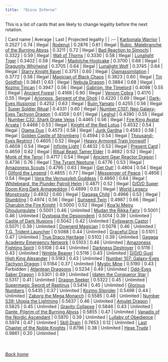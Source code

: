 ```yaml
---
title:  "Disco Inferno"
---
```


This is a list of cards that are likely to change legality before the next rotation.

| Card name | Average | Last | Projected legality |
| :-- |
[Karbonala Warrior](https://db.ygoprodeck.com/card/?search=Karbonala%20Warrior) | 0.2527 | 0.74 | Illegal |
[Rodenut](https://db.ygoprodeck.com/card/?search=Rodenut) | 0.2876 | 0.61 | Illegal |
[Rubic, Malebranche of the Burning Abyss](https://db.ygoprodeck.com/card/?search=Rubic,%20Malebranche%20of%20the%20Burning%20Abyss) | 0.3211 | 0.72 | Illegal |
[Bad Reaction to Simochi](https://db.ygoprodeck.com/card/?search=Bad%20Reaction%20to%20Simochi) | 0.3322 | 0.59 | Illegal |
[Wall of Thorns](https://db.ygoprodeck.com/card/?search=Wall%20of%20Thorns) | 0.3330 | 0.58 | Illegal |
[Lunalight Tiger](https://db.ygoprodeck.com/card/?search=Lunalight%20Tiger) | 0.3402 | 0.58 | Illegal |
[Madolche Hootcake](https://db.ygoprodeck.com/card/?search=Madolche%20Hootcake) | 0.3700 | 0.68 | Illegal |
[Dragunity Whirlwind](https://db.ygoprodeck.com/card/?search=Dragunity%20Whirlwind) | 0.3705 | 0.64 | Illegal |
[Lunalight Wolf](https://db.ygoprodeck.com/card/?search=Lunalight%20Wolf) | 0.3745 | 0.64 | Illegal |
[Starry Knight Rayel](https://db.ygoprodeck.com/card/?search=Starry%20Knight%20Rayel) | 0.3751 | 0.60 | Illegal |
[Ojamassimilation](https://db.ygoprodeck.com/card/?search=Ojamassimilation) | 0.3772 | 0.58 | Illegal |
[Magician of Black Chaos](https://db.ygoprodeck.com/card/?search=Magician%20of%20Black%20Chaos) | 0.3823 | 0.60 | Illegal |
[Tin Goldfish](https://db.ygoprodeck.com/card/?search=Tin%20Goldfish) | 0.3841 | 0.63 | Illegal |
[Nebula Dragon](https://db.ygoprodeck.com/card/?search=Nebula%20Dragon) | 0.3884 | 0.68 | Illegal |
[Kozmo Tincan](https://db.ygoprodeck.com/card/?search=Kozmo%20Tincan) | 0.3947 | 0.56 | Illegal |
[Gabrion, the Timelord](https://db.ygoprodeck.com/card/?search=Gabrion,%20the%20Timelord) | 0.4098 | 0.55 | Illegal |
[Ancient Forest](https://db.ygoprodeck.com/card/?search=Ancient%20Forest) | 0.4168 | 0.90 | Illegal |
[Venom Cobra](https://db.ygoprodeck.com/card/?search=Venom%20Cobra) | 0.4170 | 0.55 | Illegal |
[Arionpos, Serpent of the Ghoti](https://db.ygoprodeck.com/card/?search=Arionpos,%20Serpent%20of%20the%20Ghoti) | 0.4220 | 0.69 | Illegal |
[Dark-Eyes Illusionist](https://db.ygoprodeck.com/card/?search=Dark-Eyes%20Illusionist) | 0.4252 | 0.63 | Illegal |
[Bujin Yamato](https://db.ygoprodeck.com/card/?search=Bujin%20Yamato) | 0.4255 | 0.56 | Illegal |
[Super Soldier Ritual](https://db.ygoprodeck.com/card/?search=Super%20Soldier%20Ritual) | 0.4331 | 0.60 | Illegal |
[Number C107: Neo Galaxy-Eyes Tachyon Dragon](https://db.ygoprodeck.com/card/?search=Number%20C107:%20Neo%20Galaxy-Eyes%20Tachyon%20Dragon) | 0.4359 | 0.61 | Illegal |
[Leghul](https://db.ygoprodeck.com/card/?search=Leghul) | 0.4390 | 0.55 | Illegal |
[Number C32: Shark Drake Veiss](https://db.ygoprodeck.com/card/?search=Number%20C32:%20Shark%20Drake%20Veiss) | 0.4465 | 0.56 | Illegal |
[Fire King Avatar Arvata](https://db.ygoprodeck.com/card/?search=Fire%20King%20Avatar%20Arvata) | 0.4468 | 0.53 | Illegal |
[Knight of the Red Lotus](https://db.ygoprodeck.com/card/?search=Knight%20of%20the%20Red%20Lotus) | 0.4532 | 0.54 | Illegal |
[Ojama Duo](https://db.ygoprodeck.com/card/?search=Ojama%20Duo) | 0.4573 | 0.58 | Illegal |
[Junk Gardna](https://db.ygoprodeck.com/card/?search=Junk%20Gardna) | 0.4583 | 0.58 | Illegal |
[Golden Castle of Stromberg](https://db.ygoprodeck.com/card/?search=Golden%20Castle%20of%20Stromberg) | 0.4594 | 0.54 | Illegal |
[Thousand-Eyes Restrict](https://db.ygoprodeck.com/card/?search=Thousand-Eyes%20Restrict) | 0.4605 | 0.52 | Illegal |
[Heavy Armored Train Ironwolf](https://db.ygoprodeck.com/card/?search=Heavy%20Armored%20Train%20Ironwolf) | 0.4609 | 0.54 | Illegal |
[Infinite Light](https://db.ygoprodeck.com/card/?search=Infinite%20Light) | 0.4632 | 0.53 | Illegal |
[Present Card](https://db.ygoprodeck.com/card/?search=Present%20Card) | 0.4659 | 0.62 | Illegal |
[Ritual Beast Tamer Elder](https://db.ygoprodeck.com/card/?search=Ritual%20Beast%20Tamer%20Elder) | 0.4682 | 0.52 | Illegal |
[Monk of the Tenyi](https://db.ygoprodeck.com/card/?search=Monk%20of%20the%20Tenyi) | 0.4717 | 0.54 | Illegal |
[Ancient Gear Reactor Dragon](https://db.ygoprodeck.com/card/?search=Ancient%20Gear%20Reactor%20Dragon) | 0.4736 | 0.76 | Illegal |
[The Tyrant Neptune](https://db.ygoprodeck.com/card/?search=The%20Tyrant%20Neptune) | 0.4776 | 0.53 | Illegal |
[Amazoness Scouts](https://db.ygoprodeck.com/card/?search=Amazoness%20Scouts) | 0.4795 | 0.63 | Illegal |
[Get Out!](https://db.ygoprodeck.com/card/?search=Get%20Out!) | 0.4804 | 0.54 | Illegal |
[Gilford the Legend](https://db.ygoprodeck.com/card/?search=Gilford%20the%20Legend) | 0.4855 | 0.77 | Illegal |
[Messenger of Peace](https://db.ygoprodeck.com/card/?search=Messenger%20of%20Peace) | 0.4856 | 0.54 | Illegal |
[Vera the Vernusylph Goddess](https://db.ygoprodeck.com/card/?search=Vera%20the%20Vernusylph%20Goddess) | 0.4860 | 0.64 | Illegal |
[Whitebeard, the Plunder Patroll Helm](https://db.ygoprodeck.com/card/?search=Whitebeard,%20the%20Plunder%20Patroll%20Helm) | 0.4871 | 0.52 | Illegal |
[D/D/D Super Doom King Dark Armageddon](https://db.ygoprodeck.com/card/?search=D/D/D%20Super%20Doom%20King%20Dark%20Armageddon) | 0.4899 | 0.53 | Illegal |
[World Legacy Monstrosity](https://db.ygoprodeck.com/card/?search=World%20Legacy%20Monstrosity) | 0.4932 | 0.60 | Illegal |
[Gagaga Child](https://db.ygoprodeck.com/card/?search=Gagaga%20Child) | 0.4966 | 0.53 | Illegal |
[Stumbling](https://db.ygoprodeck.com/card/?search=Stumbling) | 0.4974 | 0.56 | Illegal |
[Sunseed Twin](https://db.ygoprodeck.com/card/?search=Sunseed%20Twin) | 0.4987 | 0.66 | Illegal |
[Charubin the Fire Knight](https://db.ygoprodeck.com/card/?search=Charubin%20the%20Fire%20Knight) | 0.5000 | 0.52 | Illegal |
[Koa'ki Meiru Ghoulungulate](https://db.ygoprodeck.com/card/?search=Koa'ki%20Meiru%20Ghoulungulate) | 0.5001 | 0.46 | Unlimited |
[Mudan the Rikka Fairy](https://db.ygoprodeck.com/card/?search=Mudan%20the%20Rikka%20Fairy) | 0.5001 | 0.46 | Unlimited |
[Dystopia the Despondent](https://db.ygoprodeck.com/card/?search=Dystopia%20the%20Despondent) | 0.5014 | 0.39 | Unlimited |
[Castle of Dark Illusions](https://db.ygoprodeck.com/card/?search=Castle%20of%20Dark%20Illusions) | 0.5042 | 0.42 | Unlimited |
[Evilswarm Castor](https://db.ygoprodeck.com/card/?search=Evilswarm%20Castor) | 0.5071 | 0.39 | Unlimited |
[Downerd Magician](https://db.ygoprodeck.com/card/?search=Downerd%20Magician) | 0.5078 | 0.46 | Unlimited |
[T.G. Trident Launcher](https://db.ygoprodeck.com/card/?search=T.G.%20Trident%20Launcher) | 0.5088 | 0.44 | Unlimited |
[Graceful Dice](https://db.ygoprodeck.com/card/?search=Graceful%20Dice) | 0.5101 | 0.47 | Unlimited |
[True Draco Heritage](https://db.ygoprodeck.com/card/?search=True%20Draco%20Heritage) | 0.5102 | 0.39 | Unlimited |
[Gagaga Academy Emergency Network](https://db.ygoprodeck.com/card/?search=Gagaga%20Academy%20Emergency%20Network) | 0.5103 | 0.46 | Unlimited |
[Amazoness Fighting Spirit](https://db.ygoprodeck.com/card/?search=Amazoness%20Fighting%20Spirit) | 0.5108 | 0.44 | Unlimited |
[Darkness Destroyer](https://db.ygoprodeck.com/card/?search=Darkness%20Destroyer) | 0.5116 | 0.43 | Unlimited |
[Nimble Beaver](https://db.ygoprodeck.com/card/?search=Nimble%20Beaver) | 0.5116 | 0.43 | Unlimited |
[D/D/D Gust High King Alexander](https://db.ygoprodeck.com/card/?search=D/D/D%20Gust%20High%20King%20Alexander) | 0.5183 | 0.43 | Unlimited |
[Number 107: Galaxy-Eyes Tachyon Dragon](https://db.ygoprodeck.com/card/?search=Number%20107:%20Galaxy-Eyes%20Tachyon%20Dragon) | 0.5184 | 0.37 | Unlimited |
[Mystic Mine](https://db.ygoprodeck.com/card/?search=Mystic%20Mine) | 0.5190 | 0.43 | Forbidden |
[Atlantean Dragoons](https://db.ygoprodeck.com/card/?search=Atlantean%20Dragoons) | 0.5234 | 0.49 | Unlimited |
[Odd-Eyes Saber Dragon](https://db.ygoprodeck.com/card/?search=Odd-Eyes%20Saber%20Dragon) | 0.5301 | 0.49 | Unlimited |
[Idaten the Conqueror Star](https://db.ygoprodeck.com/card/?search=Idaten%20the%20Conqueror%20Star) | 0.5317 | 0.41 | Unlimited |
[Dragon Seeker](https://db.ygoprodeck.com/card/?search=Dragon%20Seeker) | 0.5322 | 0.45 | Unlimited |
[Supermagic Sword of Raptinus](https://db.ygoprodeck.com/card/?search=Supermagic%20Sword%20of%20Raptinus) | 0.5414 | 0.45 | Unlimited |
[Glorious Numbers](https://db.ygoprodeck.com/card/?search=Glorious%20Numbers) | 0.5435 | 0.37 | Unlimited |
[Kozmo Sliprider](https://db.ygoprodeck.com/card/?search=Kozmo%20Sliprider) | 0.5499 | 0.44 | Unlimited |
[Zaborg the Mega Monarch](https://db.ygoprodeck.com/card/?search=Zaborg%20the%20Mega%20Monarch) | 0.5585 | 0.48 | Unlimited |
[Number S39: Utopia the Lightning](https://db.ygoprodeck.com/card/?search=Number%20S39:%20Utopia%20the%20Lightning) | 0.5637 | 0.46 | Unlimited |
[Amulet Dragon](https://db.ygoprodeck.com/card/?search=Amulet%20Dragon) | 0.5825 | 0.45 | Unlimited |
[Gravity Collapse](https://db.ygoprodeck.com/card/?search=Gravity%20Collapse) | 0.5846 | 0.43 | Unlimited |
[Dante, Pilgrim of the Burning Abyss](https://db.ygoprodeck.com/card/?search=Dante,%20Pilgrim%20of%20the%20Burning%20Abyss) | 0.5855 | 0.47 | Unlimited |
[Vanadis of the Nordic Ascendant](https://db.ygoprodeck.com/card/?search=Vanadis%20of%20the%20Nordic%20Ascendant) | 0.5970 | 0.39 | Unlimited |
[Lullaby of Obedience](https://db.ygoprodeck.com/card/?search=Lullaby%20of%20Obedience) | 0.5974 | 0.47 | Unlimited |
[Skill Drain](https://db.ygoprodeck.com/card/?search=Skill%20Drain) | 0.7653 | 0.12 | Unlimited |
[Last Chapter of the Noble Knights](https://db.ygoprodeck.com/card/?search=Last%20Chapter%20of%20the%20Noble%20Knights) | 0.8796 | 0.38 | Unlimited |
[Hexe Trude](https://db.ygoprodeck.com/card/?search=Hexe%20Trude) | 0.9861 | 0.20 | Unlimited |

<br>

###### [Back home](index)